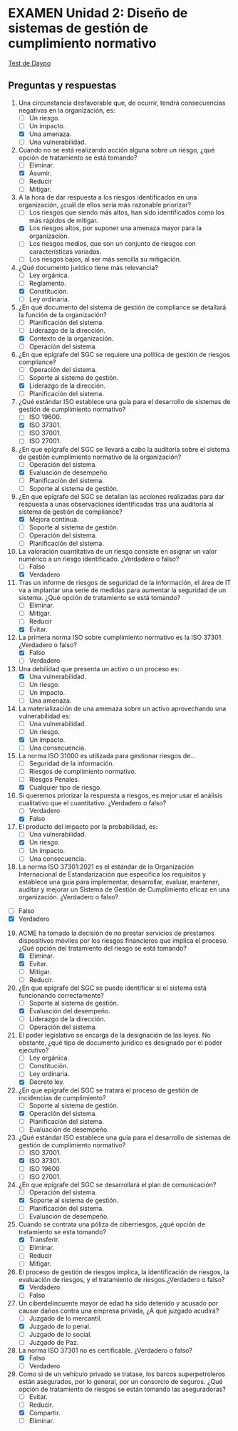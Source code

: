 # EXAMEN Unidad 2: Diseño de sistemas de gestión de cumplimiento normativo

[Test de Daypo](https://www.daypo.com/nc-02.html)

## Preguntas y respuestas

1. Una circunstancia desfavorable que, de ocurrir, tendrá consecuencias negativas en la organización, es:
	- [ ] Un riesgo.
	- [ ] Un impacto.
	- [x] Una amenaza.
	- [ ] Una vulnerabilidad.

2. Cuando no se está realizando acción alguna sobre un riesgo, ¿qué opción de tratamiento se está tomando?
	- [ ] Eliminar.
	- [x] Asumir.
	- [ ] Reducir
	- [ ] Mitigar.

3. A la hora de dar respuesta a los riesgos identificados en una organización, ¿cuál de ellos sería más razonable priorizar?
	- [ ] Los riesgos que siendo más altos, han sido identificados como los más rápidos de mitigar.
	- [x] Los riesgos altos, por suponer una amenaza mayor para la organización.
	- [ ] Los riesgos medios, que son un conjunto de riesgos con características variadas.
	- [ ] Los riesgos bajos, al ser más sencilla su mitigación.

4. ¿Qué documento jurídico tiene más relevancia?
	- [ ] Ley orgánica.
	- [ ] Reglamento.
	- [x] Constitución.
	- [ ] Ley ordinaria.

5. ¿En qué documento del sistema de gestión de compliance se detallará la función de la organización?
	- [ ] Planificación del sistema.
	- [ ] Liderazgo de la dirección.
	- [x] Contexto de la organización.
	- [ ] Operación del sistema.

6. ¿En que epígrafe del SGC se requiere una política de gestión de riesgos compliance?
	- [ ] Operación del sistema.
	- [ ] Soporte al sistema de gestión.
	- [x] Liderazgo de la dirección.
	- [ ] Planificación del sistema.

7. ¿Qué estándar ISO establece una guía para el desarrollo de sistemas de gestión de cumplimiento normativo?
	- [ ] ISO 19600.
	- [x] ISO 37301.
	- [ ] ISO 37001.
	- [ ] ISO 27001.

8. ¿En que epígrafe del SGC se llevará a cabo la auditoría sobre el sistema de gestión cumplimiento normativo de la organización?
	- [ ] Operación del sistema.
	- [x] Evaluación de desempeño.
	- [ ] Planificación del sistema.
	- [ ] Soporte al sistema de gestión.

9. ¿En que epígrafe del SGC se detallan las acciones realizadas para dar respuesta a unas observaciones
identificadas tras una auditoría al sistema de gestión de compliance?
	- [x] Mejora continua.
	- [ ] Soporte al sistema de gestión.
	- [ ] Operación del sistema.
	- [ ] Planificación del sistema.

10. La valoración cuantitativa de un riesgo consiste en asignar un valor numérico a un riesgo identificado.
¿Verdadero o falso?
	- [ ] Falso
	- [x] Verdadero

11. Tras un informe de riesgos de seguridad de la información, el área de IT va a implantar una serie de medidas para aumentar la seguridad de un sistema. ¿Qué opción de tratamiento se está tomando?
	- [ ] Eliminar.
	- [ ] Mitigar.
	- [ ] Reducir
	- [x] Evitar.

12. La primera norma ISO sobre cumplimiento normativo es la ISO 37301. ¿Verdadero o falso?
	- [x] Falso
	- [ ] Verdadero

13. Una debilidad que presenta un activo o un proceso es:
	- [x] Una vulnerabilidad.
	- [ ] Un riesgo.
	- [ ] Un impacto.
	- [ ] Una amenaza.

14. La materialización de una amenaza sobre un activo aprovechando una vulnerabilidad es:
	- [ ] Una vulnerabilidad.
	- [ ] Un riesgo.
	- [x] Un impacto.
	- [ ] Una consecuencia.

15. La norma ISO 31000 es utilizada para gestionar riesgos de...
	- [ ] Seguridad de la información.
	- [ ] Riesgos de cumplimiento normativo.
	- [ ] Riesgos Penales.
	- [x] Cualquier tipo de riesgo.

16. Si queremos priorizar la respuesta a riesgos, es mejor usar el análisis cualitativo que el cuantitativo. ¿Verdadero o falso?
	- [ ] Verdadero
	- [x] Falso

17. El producto del impacto por la probabilidad, es:
	- [ ] Una vulnerabilidad.
	- [x] Un riesgo.
	- [ ] Un impacto.
	- [ ] Una consecuencia.

18. La norma ISO 37301:2021 es el estándar de la Organización Internacional de Estandarización que especifica los requisitos y establece una guía para implementar, desarrollar, evaluar, mantener, auditar y mejorar un Sistema de Gestión de Cumplimiento eficaz en una organización. ¿Verdadero o falso?
- [ ] Falso
- [x] Verdadero

19. ACME ha tomado la decisión de no prestar servicios de prestamos dispositivos móviles por los riesgos financieros que implica el proceso. ¿Qué opción del tratamiento del riesgo se está tomando?
	- [x] Eliminar.
	- [x] Evitar.
	- [ ] Mitigar.
	- [ ] Reducir.

20. ¿En que epígrafe del SGC se puede identificar si el sistema está funcionando correctamente?
	- [ ] Soporte al sistema de gestión.
	- [x] Evaluación del desempeño.
	- [ ] Liderazgo de la dirección.
	- [ ] Operación del sistema.

21. El poder legislativo se encarga de la designación de las leyes. No obstante, ¿qué tipo de documento jurídico es designado por el poder ejecutivo?
	- [ ] Ley orgánica.
	- [ ] Constitución.
	- [ ] Ley ordinaria.
	- [x] Decreto ley.

22. ¿En que epígrafe del SGC se tratará el proceso de gestión de incidencias de cumplimiento?
	- [ ] Soporte al sistema de gestión.
	- [x] Operación del sistema.
	- [ ] Planificación del sistema.
	- [ ] Evaluación de desempeño.

23. ¿Qué estándar ISO establece una guía para el desarrollo de sistemas de gestión de cumplimiento normativo?
	- [ ] ISO 37001.
	- [x] ISO 37301.
	- [ ] ISO 19600
	- [ ] ISO 27001.

24. ¿En que epígrafe del SGC se desarrollará el plan de comunicación?
	- [ ] Operación del sistema.
	- [x] Soporte al sistema de gestión.
	- [ ] Planificación del sistema.
	- [ ] Evaluación de desempeño.

25. Cuando se contrata una póliza de ciberriesgos, ¿qué opción de tratamiento se esta tomando?
	- [x] Transferir.
	- [ ] Eliminar.
	- [ ] Reducir
	- [ ] Mitigar.

26. El proceso de gestión de riesgos implica, la identificación de riesgos, la evaluación de riesgos, y el tratamiento de riesgos.¿Verdadero o falso?
	- [x] Verdadero
	- [ ] Falso

27. Un ciberdelincuente mayor de edad ha sido detenido y acusado por causar daños contra una empresa privada, ¿A qué juzgado acudirá?
	- [ ] Juzgado de lo mercantil.
	- [x] Juzgado de lo penal.
	- [ ] Juzgado de lo social.
	- [ ] Juzgado de Paz.

28. La norma ISO 37301 no es certificable. ¿Verdadero o falso?
	- [x] Falso
	- [ ] Verdadero

29. Como si de un vehículo privado se tratase, los barcos superpetroleros están asegurados, por lo general, por un consorcio de seguros. ¿Qué opción de tratamiento de riesgos se están tomando las aseguradoras?
	- [ ] Evitar.
	- [ ] Reducir.
	- [x] Compartir.
	- [ ] Eliminar.